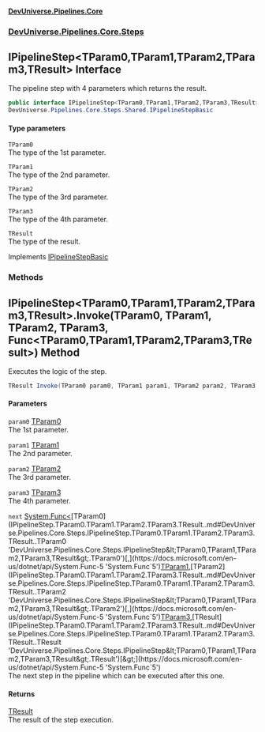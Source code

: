 #### [DevUniverse.Pipelines.Core](Pipelines.md 'Pipelines')
### [DevUniverse.Pipelines.Core.Steps](Pipelines.md#DevUniverse.Pipelines.Core.Steps 'DevUniverse.Pipelines.Core.Steps')
## IPipelineStep&lt;TParam0,TParam1,TParam2,TParam3,TResult&gt; Interface
The pipeline step with 4 parameters which returns the result.  
```csharp
public interface IPipelineStep<TParam0,TParam1,TParam2,TParam3,TResult> :
DevUniverse.Pipelines.Core.Steps.Shared.IPipelineStepBasic
```
#### Type parameters
<a name='DevUniverse.Pipelines.Core.Steps.IPipelineStep.TParam0.TParam1.TParam2.TParam3.TResult..TParam0'></a>
`TParam0`  
The type of the 1st parameter.
  
<a name='DevUniverse.Pipelines.Core.Steps.IPipelineStep.TParam0.TParam1.TParam2.TParam3.TResult..TParam1'></a>
`TParam1`  
The type of the 2nd parameter.
  
<a name='DevUniverse.Pipelines.Core.Steps.IPipelineStep.TParam0.TParam1.TParam2.TParam3.TResult..TParam2'></a>
`TParam2`  
The type of the 3rd parameter.
  
<a name='DevUniverse.Pipelines.Core.Steps.IPipelineStep.TParam0.TParam1.TParam2.TParam3.TResult..TParam3'></a>
`TParam3`  
The type of the 4th parameter.
  
<a name='DevUniverse.Pipelines.Core.Steps.IPipelineStep.TParam0.TParam1.TParam2.TParam3.TResult..TResult'></a>
`TResult`  
The type of the result.
  

Implements [IPipelineStepBasic](IPipelineStepBasic.md 'DevUniverse.Pipelines.Core.Steps.Shared.IPipelineStepBasic')  
### Methods
<a name='DevUniverse.Pipelines.Core.Steps.IPipelineStep.TParam0.TParam1.TParam2.TParam3.TResult..Invoke(TParam0.TParam1.TParam2.TParam3.System.Func.TParam0.TParam1.TParam2.TParam3.TResult.)'></a>
## IPipelineStep&lt;TParam0,TParam1,TParam2,TParam3,TResult&gt;.Invoke(TParam0, TParam1, TParam2, TParam3, Func&lt;TParam0,TParam1,TParam2,TParam3,TResult&gt;) Method
Executes the logic of the step.  
```csharp
TResult Invoke(TParam0 param0, TParam1 param1, TParam2 param2, TParam3 param3, System.Func<TParam0,TParam1,TParam2,TParam3,TResult> next);
```
#### Parameters
<a name='DevUniverse.Pipelines.Core.Steps.IPipelineStep.TParam0.TParam1.TParam2.TParam3.TResult..Invoke(TParam0.TParam1.TParam2.TParam3.System.Func.TParam0.TParam1.TParam2.TParam3.TResult.).param0'></a>
`param0` [TParam0](IPipelineStep.TParam0.TParam1.TParam2.TParam3.TResult..md#DevUniverse.Pipelines.Core.Steps.IPipelineStep.TParam0.TParam1.TParam2.TParam3.TResult..TParam0 'DevUniverse.Pipelines.Core.Steps.IPipelineStep&lt;TParam0,TParam1,TParam2,TParam3,TResult&gt;.TParam0')  
The 1st parameter.
  
<a name='DevUniverse.Pipelines.Core.Steps.IPipelineStep.TParam0.TParam1.TParam2.TParam3.TResult..Invoke(TParam0.TParam1.TParam2.TParam3.System.Func.TParam0.TParam1.TParam2.TParam3.TResult.).param1'></a>
`param1` [TParam1](IPipelineStep.TParam0.TParam1.TParam2.TParam3.TResult..md#DevUniverse.Pipelines.Core.Steps.IPipelineStep.TParam0.TParam1.TParam2.TParam3.TResult..TParam1 'DevUniverse.Pipelines.Core.Steps.IPipelineStep&lt;TParam0,TParam1,TParam2,TParam3,TResult&gt;.TParam1')  
The 2nd parameter.
  
<a name='DevUniverse.Pipelines.Core.Steps.IPipelineStep.TParam0.TParam1.TParam2.TParam3.TResult..Invoke(TParam0.TParam1.TParam2.TParam3.System.Func.TParam0.TParam1.TParam2.TParam3.TResult.).param2'></a>
`param2` [TParam2](IPipelineStep.TParam0.TParam1.TParam2.TParam3.TResult..md#DevUniverse.Pipelines.Core.Steps.IPipelineStep.TParam0.TParam1.TParam2.TParam3.TResult..TParam2 'DevUniverse.Pipelines.Core.Steps.IPipelineStep&lt;TParam0,TParam1,TParam2,TParam3,TResult&gt;.TParam2')  
The 3rd parameter.
  
<a name='DevUniverse.Pipelines.Core.Steps.IPipelineStep.TParam0.TParam1.TParam2.TParam3.TResult..Invoke(TParam0.TParam1.TParam2.TParam3.System.Func.TParam0.TParam1.TParam2.TParam3.TResult.).param3'></a>
`param3` [TParam3](IPipelineStep.TParam0.TParam1.TParam2.TParam3.TResult..md#DevUniverse.Pipelines.Core.Steps.IPipelineStep.TParam0.TParam1.TParam2.TParam3.TResult..TParam3 'DevUniverse.Pipelines.Core.Steps.IPipelineStep&lt;TParam0,TParam1,TParam2,TParam3,TResult&gt;.TParam3')  
The 4th parameter.
  
<a name='DevUniverse.Pipelines.Core.Steps.IPipelineStep.TParam0.TParam1.TParam2.TParam3.TResult..Invoke(TParam0.TParam1.TParam2.TParam3.System.Func.TParam0.TParam1.TParam2.TParam3.TResult.).next'></a>
`next` [System.Func&lt;](https://docs.microsoft.com/en-us/dotnet/api/System.Func-5 'System.Func`5')[TParam0](IPipelineStep.TParam0.TParam1.TParam2.TParam3.TResult..md#DevUniverse.Pipelines.Core.Steps.IPipelineStep.TParam0.TParam1.TParam2.TParam3.TResult..TParam0 'DevUniverse.Pipelines.Core.Steps.IPipelineStep&lt;TParam0,TParam1,TParam2,TParam3,TResult&gt;.TParam0')[,](https://docs.microsoft.com/en-us/dotnet/api/System.Func-5 'System.Func`5')[TParam1](IPipelineStep.TParam0.TParam1.TParam2.TParam3.TResult..md#DevUniverse.Pipelines.Core.Steps.IPipelineStep.TParam0.TParam1.TParam2.TParam3.TResult..TParam1 'DevUniverse.Pipelines.Core.Steps.IPipelineStep&lt;TParam0,TParam1,TParam2,TParam3,TResult&gt;.TParam1')[,](https://docs.microsoft.com/en-us/dotnet/api/System.Func-5 'System.Func`5')[TParam2](IPipelineStep.TParam0.TParam1.TParam2.TParam3.TResult..md#DevUniverse.Pipelines.Core.Steps.IPipelineStep.TParam0.TParam1.TParam2.TParam3.TResult..TParam2 'DevUniverse.Pipelines.Core.Steps.IPipelineStep&lt;TParam0,TParam1,TParam2,TParam3,TResult&gt;.TParam2')[,](https://docs.microsoft.com/en-us/dotnet/api/System.Func-5 'System.Func`5')[TParam3](IPipelineStep.TParam0.TParam1.TParam2.TParam3.TResult..md#DevUniverse.Pipelines.Core.Steps.IPipelineStep.TParam0.TParam1.TParam2.TParam3.TResult..TParam3 'DevUniverse.Pipelines.Core.Steps.IPipelineStep&lt;TParam0,TParam1,TParam2,TParam3,TResult&gt;.TParam3')[,](https://docs.microsoft.com/en-us/dotnet/api/System.Func-5 'System.Func`5')[TResult](IPipelineStep.TParam0.TParam1.TParam2.TParam3.TResult..md#DevUniverse.Pipelines.Core.Steps.IPipelineStep.TParam0.TParam1.TParam2.TParam3.TResult..TResult 'DevUniverse.Pipelines.Core.Steps.IPipelineStep&lt;TParam0,TParam1,TParam2,TParam3,TResult&gt;.TResult')[&gt;](https://docs.microsoft.com/en-us/dotnet/api/System.Func-5 'System.Func`5')  
The next step in the pipeline which can be executed after this one.
  
#### Returns
[TResult](IPipelineStep.TParam0.TParam1.TParam2.TParam3.TResult..md#DevUniverse.Pipelines.Core.Steps.IPipelineStep.TParam0.TParam1.TParam2.TParam3.TResult..TResult 'DevUniverse.Pipelines.Core.Steps.IPipelineStep&lt;TParam0,TParam1,TParam2,TParam3,TResult&gt;.TResult')  
The result of the step execution.
  
